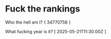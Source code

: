 # Fuck the rankings

Who the hell am I?
{ 34770758 }

What fucking year is it?
[ 2025-05-21T11:30:00Z ]
